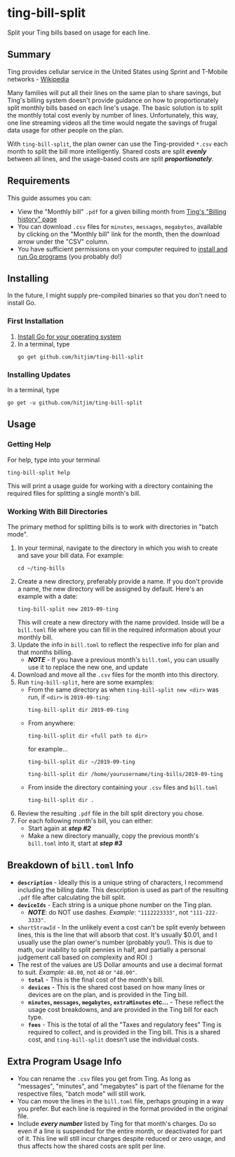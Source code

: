 # ting-bill-split
Split your Ting bills based on usage for each line.

## Summary
Ting provides cellular service in the United States using Sprint and T-Mobile networks - [Wikipedia](https://en.wikipedia.org/wiki/Ting_Inc.)

Many families will put all their lines on the same plan to share savings, but Ting's billing system doesn't provide guidance on how to proportionately split monthly bills based on each line's usage. The basic solution is to split the monthly total cost evenly by number of lines. Unfortunately, this way, one line streaming videos all the time would negate the savings of frugal data usage for other people on the plan.

With `ting-bill-split`, the plan owner can use the Ting-provided `*.csv` each month to split the bill more intelligently. Shared costs are split _**evenly**_ between all lines, and the usage-based costs are split _**proportionately**_.

## Requirements
This guide assumes you can:
* View the "Monthly bill" `.pdf` for a given billing month from [Ting's "Billing history" page](https://ting.com/account/bill_history)
* You can download `.csv` files for `minutes`, `messages`, `megabytes`, available by clicking on the "Monthly bill" link for the month, then the download arrow under the "CSV" column.
* You have sufficient permissions on your computer required to [install and run Go programs](https://golang.org/doc/install) (you probably do!)

## Installing
In the future, I might supply pre-compiled binaries so that you don't need to install Go.

### First Installation
1. [Install Go for your operating system](https://golang.org/doc/install)
1. In a terminal, type 
   ```
   go get github.com/hitjim/ting-bill-split
   ```

### Installing Updates
In a terminal, type
```
go get -u github.com/hitjim/ting-bill-split
```

## Usage

### Getting Help
For help, type into your terminal
```
ting-bill-split help
```
This will print a usage guide for working with a directory containing the required files for splitting a single month's bill.

### Working With Bill Directories
The primary method for splitting bills is to work with directories in "batch mode".

1. In your terminal, navigate to the directory in which you wish to create and save your bill data. For example:
   ```
   cd ~/ting-bills
   ```
1. Create a new directory, preferably provide a name. If you don't provide a name, the new directory will be assigned by default. Here's an example with a date:
   ```
   ting-bill-split new 2019-09-ting
   ```
   This will create a new directory with the name provided. Inside will be a `bill.toml` file where you can fill in the required information about your monthly bill.
1. Update the info in `bill.toml` to reflect the respective info for plan and that months billing.
   * **_NOTE_** - If you have a previous month's `bill.toml`, you can usually use it to replace the new one, and update
1. Download and move all the `.csv` files for the month into this directory.
1. Run `ting-bill-split`, here are some examples:
   * From the same directory as when `ting-bill-split new <dir>` was run, if `<dir>` is `2019-09-ting`:
      ```
      ting-bill-split dir 2019-09-ting
      ```
   * From anywhere:
      ```
      ting-bill-split dir <full path to dir>
      ```
      for example...
      ```
      ting-bill-split dir ~/2019-09-ting
      ```
      ```
      ting-bill-split dir /home/yourusername/ting-bills/2019-09-ting
      ```
   * From inside the directory containing your `.csv` files and `bill.toml`
      ```
      ting-bill-split dir .
      ```
1. Review the resulting `.pdf` file in the bill split directory you chose.
1. For each following month's bill, you can either:
   * Start again at **_step #2_**
   * Make a new directory manually, copy the previous month's `bill.toml` into it, start at **_step #3_**

## Breakdown of `bill.toml` Info
* **`description`** - Ideally this is a unique string of characters, I recommend including the billing date. This description is used as part of the resulting `.pdf` file after calculating the bill split.
* **`deviceIds`** - Each string is a unique phone number on the Ting plan.
   * **_NOTE_**: do NOT use dashes. _Example_: `"1112223333"`, not `"111-222-3333"`.
* `shortStrawId` - In the unlikely event a cost can't be split evenly between lines, this is the line that will absorb that cost. It's usually $0.01, and I usually use the plan owner's number (probably you!). This is due to math, our inability to split pennies in half, and partially a personal judgement call based on complexity and ROI :)
* The rest of the values are US Dollar amounts and use a decimal format to suit. _Example:_ `48.00`, not `48` or `"48.00"`.
   * **`total`** - This is the final cost of the month's bill.
   * **`devices`** - This is the shared cost based on how many lines or devices are on the plan, and is provided in the Ting bill.
   * **`minutes`, `messages`, `megabytes`, `extraMinutes` etc...** - These reflect the usage cost breakdowns, and are provided in the Ting bill for each type.
   * **`fees`** - This is the total of all the "Taxes and regulatory fees" Ting is required to collect, and is provided in the Ting bill. This is a shared cost, and `ting-bill-split` doesn't use the individual costs.

## Extra Program Usage Info
* You can rename the `.csv` files you get from Ting. As long as "messages", "minutes", and "megabytes" is part of the filename for the respective files, "batch mode" will still work.
* You can move the lines in the `bill.toml` file, perhaps grouping in a way you prefer. But each line is required in the format provided in the original file.
* Include **_every number_** listed by Ting for that month's charges. Do so even if a line is suspended for the entire month, or deactivated for part of it. This line will still incur charges despite reduced or zero usage, and thus affects how the shared costs are split per line.

